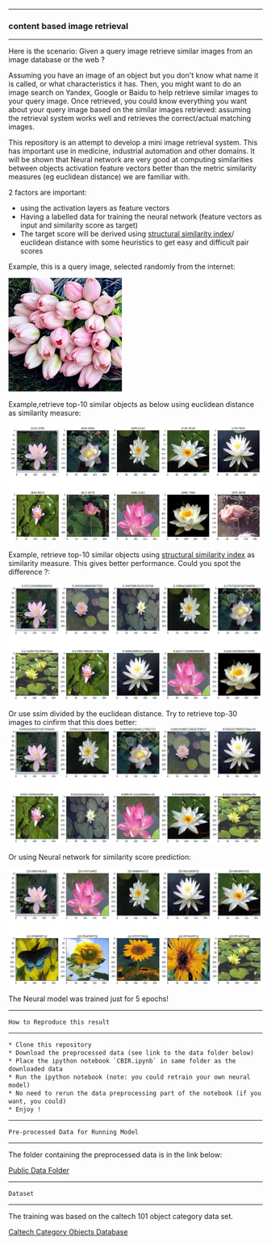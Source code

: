 -----------------------------------

### content based image retrieval
------------------------------

<p> Here is the scenario: Given a query image retrieve similar images from an image database or the web ? </p>

Assuming you have an image of an object but you don't know what name it is called, or what characteristics it has. Then, you might want to do an image search on Yandex, Google or Baidu to help retrieve similar images to your query image. Once retrieved, you could know everything you want about your query image based on the similar images retrieved: assuming the retrieval system works well and retrieves the correct/actual matching images.

This repository is an attempt to develop a mini image retrieval system. This has important use in medicine, industrial automation and other domains. It will be shown that Neural network are very good at computing similarities between objects activation feature vectors better than the metric similarity measures (eg euclidean distance) we are familiar with.


2 factors are important:

   * using the activation layers as feature vectors
   * Having a labelled data for training the neural network (feature vectors as input and similarity score as target)
   * The target score will be derived using [structural similarity index](https://ece.uwaterloo.ca/~z70wang/publications/ssim.pdf)/ euclidean distance with some heuristics to get easy and difficult pair scores
   




<p> Example, this is a query image, selected randomly from the internet:  </p>

![alt-text](https://github.com/adderbyte/content_based_image_retrieval/blob/master/data_file/test2.jpg)

Example,retrieve top-10 similar objects as below using euclidean distance as similarity measure:

![alt-text](https://github.com/adderbyte/content_based_image_retrieval/blob/master/data_file/screen_top.png)

Example, retrieve top-10 similar objects using  [structural similarity index](https://ece.uwaterloo.ca/~z70wang/publications/ssim.pdf) as similarity measure. This gives better performance. Could you spot the difference ?:

![alt-text](https://github.com/adderbyte/content_based_image_retrieval/blob/master/data_file/ssims.png)

Or  use ssim divided by the euclidean distance. Try to retrieve top-30 images to cinfirm that this does better:
![alt-text](https://github.com/adderbyte/content_based_image_retrieval/blob/master/data_file/ssim_divided_by_euclid.png)


Or using Neural network for  similarity score prediction:

![alt-text](https://github.com/adderbyte/content_based_image_retrieval/blob/master/data_file/mlp_real.png)

The Neural model was trained  just for 5 epochs!


-----------------------------------

    How to Reproduce this result
------------------------------
    
    * Clone this repository
    * Download the preprocessed data (see link to the data folder below)
    * Place the ipython notebook `CBIR.ipynb` in same folder as the downloaded data
    * Run the ipython notebook (note: you could retrain your own neural model)
    * No need to rerun the data preprocessing part of the notebook (if you want, you could)
    * Enjoy !


-----------------------------------

    Pre-processed Data for Running Model
------------------------------
The folder containing the preprocessed data is in the link below:

[Public Data Folder](https://yadi.sk/d/eVz5JYGK1HHxFQ)



-----------------------------------

    Dataset
------------------------------
The training was based on the caltech 101 object category data set.

[Caltech Category Objects Database](http://www.vision.caltech.edu/Image_Datasets/Caltech101/Caltech101.html#Download)


